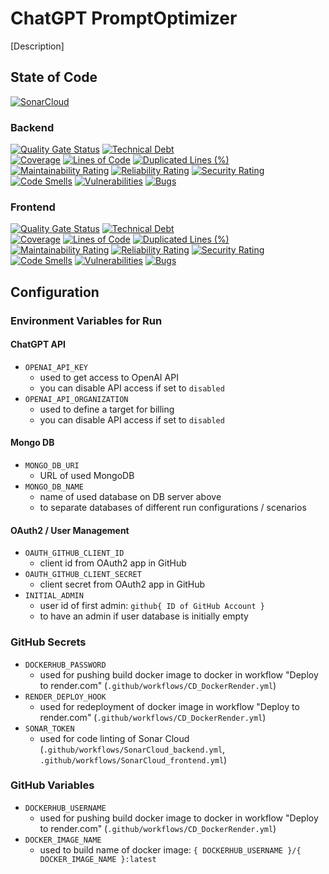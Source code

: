 ﻿# ChatGPT PromptOptimizer
[Description]

## State of Code
[![SonarCloud](https://sonarcloud.io/images/project_badges/sonarcloud-black.svg)](https://sonarcloud.io/summary/new_code?id=ChatGPT-PromptTester-Backend)
### Backend
[![Quality Gate Status](https://sonarcloud.io/api/project_badges/measure?project=ChatGPT-PromptTester-Backend&metric=alert_status)](https://sonarcloud.io/summary/new_code?id=ChatGPT-PromptTester-Backend)
[![Technical Debt](https://sonarcloud.io/api/project_badges/measure?project=ChatGPT-PromptTester-Backend&metric=sqale_index)](https://sonarcloud.io/summary/new_code?id=ChatGPT-PromptTester-Backend)  
[![Coverage](https://sonarcloud.io/api/project_badges/measure?project=ChatGPT-PromptTester-Backend&metric=coverage)](https://sonarcloud.io/summary/new_code?id=ChatGPT-PromptTester-Backend)
[![Lines of Code](https://sonarcloud.io/api/project_badges/measure?project=ChatGPT-PromptTester-Backend&metric=ncloc)](https://sonarcloud.io/summary/new_code?id=ChatGPT-PromptTester-Backend)
[![Duplicated Lines (%)](https://sonarcloud.io/api/project_badges/measure?project=ChatGPT-PromptTester-Backend&metric=duplicated_lines_density)](https://sonarcloud.io/summary/new_code?id=ChatGPT-PromptTester-Backend)  
[![Maintainability Rating](https://sonarcloud.io/api/project_badges/measure?project=ChatGPT-PromptTester-Backend&metric=sqale_rating)](https://sonarcloud.io/summary/new_code?id=ChatGPT-PromptTester-Backend)
[![Reliability Rating](https://sonarcloud.io/api/project_badges/measure?project=ChatGPT-PromptTester-Backend&metric=reliability_rating)](https://sonarcloud.io/summary/new_code?id=ChatGPT-PromptTester-Backend)
[![Security Rating](https://sonarcloud.io/api/project_badges/measure?project=ChatGPT-PromptTester-Backend&metric=security_rating)](https://sonarcloud.io/summary/new_code?id=ChatGPT-PromptTester-Backend)  
[![Code Smells](https://sonarcloud.io/api/project_badges/measure?project=ChatGPT-PromptTester-Backend&metric=code_smells)](https://sonarcloud.io/summary/new_code?id=ChatGPT-PromptTester-Backend)
[![Vulnerabilities](https://sonarcloud.io/api/project_badges/measure?project=ChatGPT-PromptTester-Backend&metric=vulnerabilities)](https://sonarcloud.io/summary/new_code?id=ChatGPT-PromptTester-Backend)
[![Bugs](https://sonarcloud.io/api/project_badges/measure?project=ChatGPT-PromptTester-Backend&metric=bugs)](https://sonarcloud.io/summary/new_code?id=ChatGPT-PromptTester-Backend)
### Frontend
[![Quality Gate Status](https://sonarcloud.io/api/project_badges/measure?project=ChatGPT-PromptTester-Frontend&metric=alert_status)](https://sonarcloud.io/summary/new_code?id=ChatGPT-PromptTester-Frontend)
[![Technical Debt](https://sonarcloud.io/api/project_badges/measure?project=ChatGPT-PromptTester-Frontend&metric=sqale_index)](https://sonarcloud.io/summary/new_code?id=ChatGPT-PromptTester-Frontend)  
[![Coverage](https://sonarcloud.io/api/project_badges/measure?project=ChatGPT-PromptTester-Frontend&metric=coverage)](https://sonarcloud.io/summary/new_code?id=ChatGPT-PromptTester-Frontend)
[![Lines of Code](https://sonarcloud.io/api/project_badges/measure?project=ChatGPT-PromptTester-Frontend&metric=ncloc)](https://sonarcloud.io/summary/new_code?id=ChatGPT-PromptTester-Frontend)
[![Duplicated Lines (%)](https://sonarcloud.io/api/project_badges/measure?project=ChatGPT-PromptTester-Frontend&metric=duplicated_lines_density)](https://sonarcloud.io/summary/new_code?id=ChatGPT-PromptTester-Frontend)  
[![Maintainability Rating](https://sonarcloud.io/api/project_badges/measure?project=ChatGPT-PromptTester-Frontend&metric=sqale_rating)](https://sonarcloud.io/summary/new_code?id=ChatGPT-PromptTester-Frontend)
[![Reliability Rating](https://sonarcloud.io/api/project_badges/measure?project=ChatGPT-PromptTester-Frontend&metric=reliability_rating)](https://sonarcloud.io/summary/new_code?id=ChatGPT-PromptTester-Frontend)
[![Security Rating](https://sonarcloud.io/api/project_badges/measure?project=ChatGPT-PromptTester-Frontend&metric=security_rating)](https://sonarcloud.io/summary/new_code?id=ChatGPT-PromptTester-Frontend)  
[![Code Smells](https://sonarcloud.io/api/project_badges/measure?project=ChatGPT-PromptTester-Frontend&metric=code_smells)](https://sonarcloud.io/summary/new_code?id=ChatGPT-PromptTester-Frontend)
[![Vulnerabilities](https://sonarcloud.io/api/project_badges/measure?project=ChatGPT-PromptTester-Frontend&metric=vulnerabilities)](https://sonarcloud.io/summary/new_code?id=ChatGPT-PromptTester-Frontend)
[![Bugs](https://sonarcloud.io/api/project_badges/measure?project=ChatGPT-PromptTester-Frontend&metric=bugs)](https://sonarcloud.io/summary/new_code?id=ChatGPT-PromptTester-Frontend)


## Configuration
### Environment Variables for Run
#### ChatGPT API
* `OPENAI_API_KEY`
  * used to get access to OpenAI API
  * you can disable API access if set to `disabled`
* `OPENAI_API_ORGANIZATION`
  * used to define a target for billing
  * you can disable API access if set to `disabled`
#### Mongo DB
* `MONGO_DB_URI`
  * URL of used MongoDB
* `MONGO_DB_NAME`
  * name of used database on DB server above
  * to separate databases of different run configurations / scenarios
#### OAuth2 / User Management
* `OAUTH_GITHUB_CLIENT_ID`
  * client id from OAuth2 app in GitHub
* `OAUTH_GITHUB_CLIENT_SECRET`
  * client secret from OAuth2 app in GitHub
* `INITIAL_ADMIN`
  * user id of first admin: `github{ ID of GitHub Account }`
  * to have an admin if user database is initially empty
### GitHub Secrets 
* `DOCKERHUB_PASSWORD`
  * used for pushing build docker image to docker in workflow "Deploy to render.com" (`.github/workflows/CD_DockerRender.yml`)
* `RENDER_DEPLOY_HOOK`
  * used for redeployment of docker image in workflow "Deploy to render.com" (`.github/workflows/CD_DockerRender.yml`)
* `SONAR_TOKEN`
  * used for code linting of Sonar Cloud (`.github/workflows/SonarCloud_backend.yml`, `.github/workflows/SonarCloud_frontend.yml`)
### GitHub Variables 
* `DOCKERHUB_USERNAME`
  * used for pushing build docker image to docker in workflow "Deploy to render.com" (`.github/workflows/CD_DockerRender.yml`)
* `DOCKER_IMAGE_NAME`
  * used to build name of docker image: `{ DOCKERHUB_USERNAME }/{ DOCKER_IMAGE_NAME }:latest`